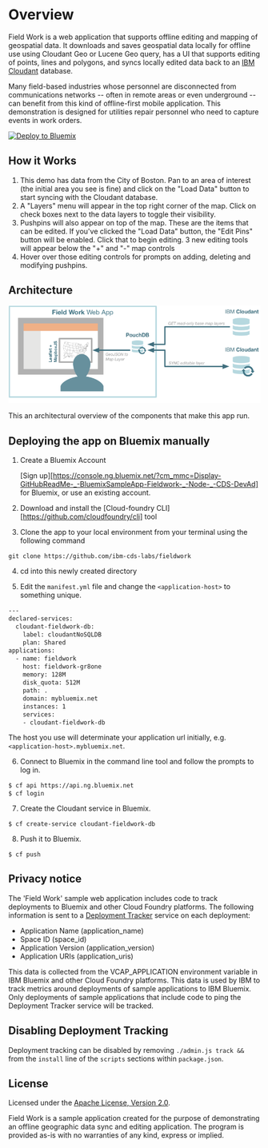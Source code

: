 # Overview

Field Work is a web application that supports offline editing and mapping of geospatial data. It downloads and saves geospatial data locally for offline use using Cloudant Geo or Lucene Geo query, has a UI that supports editing of points, lines and polygons, and syncs locally edited data back to an [IBM Cloudant](https://cloudant.com/) database.

Many field-based industries whose personnel are disconnected from communications networks -- often in remote areas or even underground -- can benefit from this kind of offline-first mobile application.  This demonstration is designed for utilities repair personnel who need to capture events in work orders. 

[![Deploy to Bluemix](https://bluemix.net/deploy/button.png)](https://bluemix.net/deploy)


## How it Works

1. This demo has data from the City of Boston. Pan to an area of interest (the initial area you see is fine) and click on the "Load Data" button to start syncing with the Cloudant database. 
1. A "Layers" menu will appear in the top right corner of the map. Click on check boxes next to the data layers to toggle their visibility. 
1. Pushpins will also appear on top of the map. These are the items that can be edited. If you've clicked the "Load Data" button, the "Edit Pins" button will be enabled. Click that to begin editing. 3 new editing tools will appear below the "+" and "-" map controls
1. Hover over those editing controls for prompts on adding, deleting and modifying  pushpins.

## Architecture

![field work architecture](./fieldwork-app-graphics.png)

This an architectural overview of the components that make this app run.


## Deploying the app on Bluemix manually

1. Create a Bluemix Account

    [Sign up][https://console.ng.bluemix.net/?cm_mmc=Display-GitHubReadMe-_-BluemixSampleApp-Fieldwork-_-Node-_-CDS-DevAd] for Bluemix, or use an existing account.

2. Download and install the [Cloud-foundry CLI][https://github.com/cloudfoundry/cli] tool

3. Clone the app to your local environment from your terminal using the following command

  ```
  git clone https://github.com/ibm-cds-labs/fieldwork
  ```

4. cd into this newly created directory

5. Edit the `manifest.yml` file and change the `<application-host>` to something unique.

  ```
  ---
  declared-services: 
    cloudant-fieldwork-db:
      label: cloudantNoSQLDB
      plan: Shared
  applications:
    - name: fieldwork
      host: fieldwork-gr8one
      memory: 128M
      disk_quota: 512M
      path: .
      domain: mybluemix.net
      instances: 1
      services:
      - cloudant-fieldwork-db
  ```
  The host you use will determinate your application url initially, e.g. `<application-host>.mybluemix.net`.

6. Connect to Bluemix in the command line tool and follow the prompts to log in.

  ```
  $ cf api https://api.ng.bluemix.net
  $ cf login
  ```

7. Create the Cloudant service in Bluemix.

  ```
  $ cf create-service cloudant-fieldwork-db
  ```
  
8. Push it to Bluemix.

  ```
  $ cf push
  ```


## Privacy notice
The 'Field Work' sample web application includes code to track deployments to Bluemix and other Cloud Foundry platforms. The following information is sent to a [Deployment Tracker](https://github.com/cloudant-labs/deployment-tracker) service on each deployment:

* Application Name (application_name)
* Space ID (space_id)
* Application Version (application_version)
* Application URIs (application_uris)

This data is collected from the VCAP_APPLICATION environment variable in IBM Bluemix and other Cloud Foundry platforms. This data is used by IBM to track metrics around deployments of sample applications to IBM Bluemix. Only deployments of sample applications that include code to ping the Deployment Tracker service will be tracked.

## Disabling Deployment Tracking

Deployment tracking can be disabled by removing `./admin.js track && ` from the `install` line of the `scripts` sections within `package.json`.

## License

Licensed under the [Apache License, Version 2.0](LICENSE.txt).


Field Work is a sample application created for the purpose of demonstrating an offline geographic data sync and editing application. The program is provided as-is with no warranties of any kind, express or implied. 